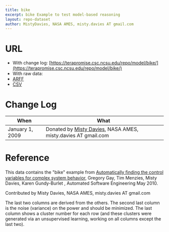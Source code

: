 ```yaml
---
title: bike
excerpt: bike Example to test model-based reasoning
layout: repo-dataset
author: MistyDavies, NASA AMES, misty.davies AT gmail.com
---
```



# URL

  * With change log: [https://terapromise.csc.ncsu.edu/repo/model/bike/](https://terapromise.csc.ncsu.edu/repo/model/bike/)
  * With raw data:
   * [ARFF](https://terapromise.csc.ncsu.edu/repo/model/bike/bike.arff)
   * [CSV](https://terapromise.csc.ncsu.edu/repo/model/bike/bike.csv)

# Change Log

When | What
---- | ----
January 1, 2009 | Donated by [Misty Davies](/repo/people/data-donors/promise3.html), NASA AMES, misty.davies AT gmail.com

# Reference

This data contains the "bike" example from
[Automatically ﬁnding the control variables for complex system behavior](https://terapromise.csc.ncsu.edu/repo/model/bike/10tar34.pdf),
Gregory Gay, Tim
Menzies, Misty Davies, Karen Gundy-Burlet , Automated Software
Engineering May 2010.

Contributed by Misty Davies, NASA AMES, misty.davies AT gmail.com

The last two columns are derived from the others. The second last
column is the noise (variance) on the power and should be minimized.
The last column shows a cluster number for each row (and these
clusters were generated via an unsupervised learning, working on all
columns except the last two).
